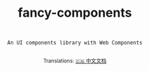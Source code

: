 <div align="center">
  <h1>
    fancy-components
  </h1>
  
  <sup>
    <br />
    <pre>An UI components library with Web Components</pre>
    <br />
    Translations: <a href="https://gitee.com/fancy-components/fancy-components/blob/master/README.md">🇨🇳 中文文档</a>
  </sup>
  <br />
  <br />
  <br />
  <br />
  <br />
  <br />
  <br />
  <br />
  <br />
</div>
